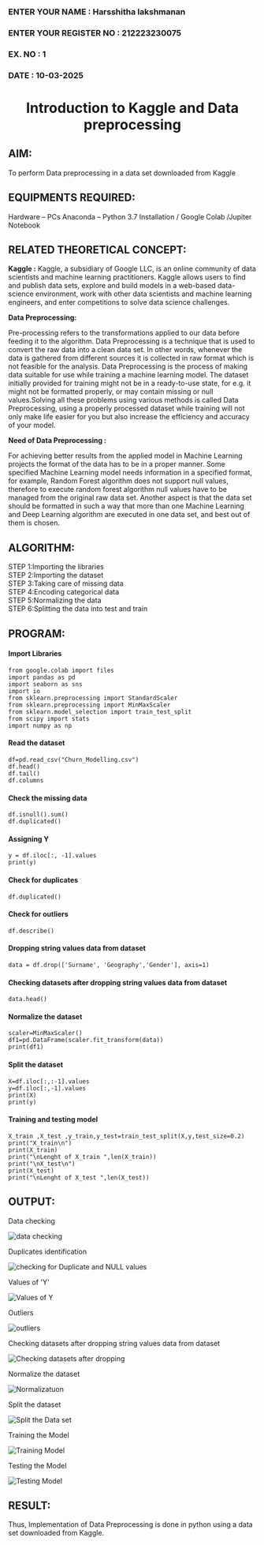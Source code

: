 <H3>ENTER YOUR NAME : Harsshitha lakshmanan</H3> 
<H3>ENTER YOUR REGISTER NO : 212223230075</H3>
<H3>EX. NO : 1</H3>
<H3>DATE : 10-03-2025</H3>
<H1 ALIGN =CENTER> Introduction to Kaggle and Data preprocessing</H1>

## AIM:

To perform Data preprocessing in a data set downloaded from Kaggle

## EQUIPMENTS REQUIRED:
Hardware – PCs
Anaconda – Python 3.7 Installation / Google Colab /Jupiter Notebook

## RELATED THEORETICAL CONCEPT:

**Kaggle :**
Kaggle, a subsidiary of Google LLC, is an online community of data scientists and machine learning practitioners. Kaggle allows users to find and publish data sets, explore and build models in a web-based data-science environment, work with other data scientists and machine learning engineers, and enter competitions to solve data science challenges.

**Data Preprocessing:**

Pre-processing refers to the transformations applied to our data before feeding it to the algorithm. Data Preprocessing is a technique that is used to convert the raw data into a clean data set. In other words, whenever the data is gathered from different sources it is collected in raw format which is not feasible for the analysis.
Data Preprocessing is the process of making data suitable for use while training a machine learning model. The dataset initially provided for training might not be in a ready-to-use state, for e.g. it might not be formatted properly, or may contain missing or null values.Solving all these problems using various methods is called Data Preprocessing, using a properly processed dataset while training will not only make life easier for you but also increase the efficiency and accuracy of your model.

**Need of Data Preprocessing :**

For achieving better results from the applied model in Machine Learning projects the format of the data has to be in a proper manner. Some specified Machine Learning model needs information in a specified format, for example, Random Forest algorithm does not support null values, therefore to execute random forest algorithm null values have to be managed from the original raw data set.
Another aspect is that the data set should be formatted in such a way that more than one Machine Learning and Deep Learning algorithm are executed in one data set, and best out of them is chosen.


## ALGORITHM:
STEP 1:Importing the libraries<BR>
STEP 2:Importing the dataset<BR>
STEP 3:Taking care of missing data<BR>
STEP 4:Encoding categorical data<BR>
STEP 5:Normalizing the data<BR>
STEP 6:Splitting the data into test and train<BR>

##  PROGRAM:
<h4>Import Libraries</h4>

```
from google.colab import files
import pandas as pd
import seaborn as sns
import io
from sklearn.preprocessing import StandardScaler
from sklearn.preprocessing import MinMaxScaler
from sklearn.model_selection import train_test_split
from scipy import stats
import numpy as np
```

<h4>Read the dataset</h4>

```
df=pd.read_csv("Churn_Modelling.csv")
df.head()
df.tail()
df.columns
```
<h4>Check the missing data</h4>

```
df.isnull().sum()
df.duplicated()
```

<h4>Assigning Y</h4>

```
y = df.iloc[:, -1].values
print(y)
```

<h4>Check for duplicates</h4>

```
df.duplicated()
```

<h4>Check for outliers</h4>

```
df.describe()
```

<h4>Dropping string values data from dataset</h4>

```
data = df.drop(['Surname', 'Geography','Gender'], axis=1)
```

<h4>Checking datasets after dropping string values data from dataset</h4>

```
data.head()
```

<h4>Normalize the dataset</h4>

```
scaler=MinMaxScaler()
df1=pd.DataFrame(scaler.fit_transform(data))
print(df1)
```

<h4>Split the dataset</h4>

```
X=df.iloc[:,:-1].values
y=df.iloc[:,-1].values
print(X)
print(y)
```

<h4>Training and testing model</h4>

```
X_train ,X_test ,y_train,y_test=train_test_split(X,y,test_size=0.2)
print("X_train\n")
print(X_train)
print("\nLenght of X_train ",len(X_train))
print("\nX_test\n")
print(X_test)
print("\nLenght of X_test ",len(X_test))
```

## OUTPUT:

Data checking

![data checking](https://github.com/user-attachments/assets/46f4a96d-0e75-4216-b585-d05067879b8b)

Duplicates identification

![checking for Duplicate and NULL values](https://github.com/user-attachments/assets/6799da0c-544e-4c1d-96da-ec493190a185)

Values of 'Y'

![Values of Y](https://github.com/user-attachments/assets/71850056-8595-4a83-a24d-28281fe07a75)

Outliers

![outliers](https://github.com/user-attachments/assets/e40fc1a8-85ce-4fc8-ab03-3f94d03eddfa)

Checking datasets after dropping string values data from dataset

![Checking datasets after dropping](https://github.com/user-attachments/assets/64b4b466-adb1-46ab-9d53-a21908cce656)

Normalize the dataset

![Normalizatuon](https://github.com/user-attachments/assets/31114f34-2121-40f3-836d-cba0e4540b34)

Split the dataset

![Split the Data set](https://github.com/user-attachments/assets/cde62209-b651-4c12-95fc-a583d8a092b4)

Training the Model

![Training Model](https://github.com/user-attachments/assets/8135f383-2397-4b4a-8443-658a7b8a2b12)

Testing the Model

![Testing Model](https://github.com/user-attachments/assets/1a45a293-2469-43e4-85da-e0bb21880915)

## RESULT:
Thus, Implementation of Data Preprocessing is done in python  using a data set downloaded from Kaggle.
